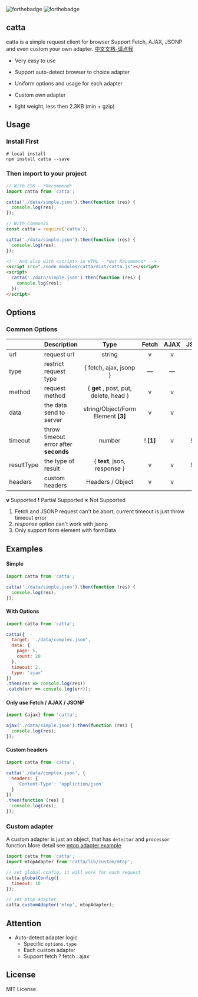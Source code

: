 ![forthebadge](http://forthebadge.com/images/badges/uses-js.svg) ![forthebadge](http://forthebadge.com/images/badges/built-with-love.svg)

## catta
catta is a simple request client for browser
Support Fetch, AJAX, JSONP and even custom your own adapter.
[中文文档-请点我](https://github.com/Joker-Jelly/catta/blob/master/README-zhCN.md)

- Very easy to use

- Support auto-detect browser to choice adapter

- Uniform options and usage for each adapter

- Custom own adapter

- light weight, less then 2.3KB (min + gzip)



## Usage

### Install First

```shell
# local install
npm install catta --save
```



### Then import to your project

```javascript
// With ES6 - *Recommend*
import catta from 'catta';

catta('./data/simple.json').then(function (res) {
  console.log(res);
});
```

```javascript
// With CommonJS
const catta = require('catta');

catta('./data/simple.json').then(function (res) {
  console.log(res);
});
```

```html
<!-- And also with <script> in HTML - *Not Recommend* -->
<script src="./node_modules/catta/dist/catta.js"></script>
<script>
  catta('./data/simple.json').then(function (res) {
    console.log(res);
  });
</script>
```



## Options

### Common Options

|            | Description                           |                 Type                  |   Fetch   | AJAX |   JSONP   |
| ---------- | :------------------------------------ | :-----------------------------------: | :-------: | :--: | :-------: |
| url        | request url                           |                string                 |     v     |  v   |     v     |
| type       | restrict request type                 |        { fetch, ajax, jsonp }         |     —     |  —   |     —     |
| method     | request method                        | { **get** , post, put, delete, head } |     v     |  v   |     x     |
| data       | the data send to server               |  string/Object/Form Element **[3]**   |     v     |  v   |     v     |
| timeout    | throw timeout error after **seconds** |                number                 | ! **[1]** |  v   | ! **[1]** |
| resultType | the type of result                    |     { **text**, json, response }      |     v     |  v   | ! **[2]** |
| headers    | custom headers                        |           Headers / Object            |     v     |  v   |     x     |

**v**  Supported      **!** Partial Supported      **×** Not Supported

1. Fetch and JSONP request can't be abort, current timeout is just throw timeout error
2. *response* option can't work with jsonp
3. Only support form element with formData



## Examples

#### Simple

```javascript
import catta from 'catta';

catta('./data/simple.json').then(function (res) {
  console.log(res);
});
```



#### With Options

```javascript
import catta from 'catta';

catta({
  target: './data/complex.json',
  data: {
    page: 5,
    count: 20
  },
  timeout: 2, 
  type: 'ajax'
})
.then(res => console.log(res))
.catch(err => console.log(err));
```



#### Only use Fetch / AJAX / JSONP

```javascript
import {ajax} from 'catta';

ajax('./data/simple.json').then(function (res) {
  console.log(res);
});
```



#### Custom headers

```javascript
import catta from 'catta';

catta('./data/complex.json', {
  headers: {
    'Content-Type': 'appliction/json'
  }
})
.then(function (res) {
  console.log(res);
});
```



### Custom adapter

A custom adapter is just an object, that has `detector` and `processor` function.More detail see [mtop adapter example](https://github.com/Joker-Jelly/catta/blob/master/lib/custom/mtop.js)

```javascript
import catta from 'catta';
import mtopAdapter from 'catta/lib/custom/mtop';

// set global config, it will work for each request
catta.globalConfig({
  timeout: 10
});

// set mtop adapter
catta.customAdapter('mtop', mtopAdapter);
```



## Attention

- Auto-detect adapter logic
  - Specific `options.type`
  - Each custom adapter
  - Support fetch ? fetch : ajax



## License

MIT License